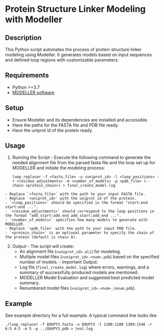 # Protein Structure Linker Modeling with Modeller

## Description
This Python script automates the process of protein structure linker modeling using Modeller. It generates models based on input sequences and defined loop regions with customizable parameters.

## Requirements
  - Python >=3.7
  - [MODELLER software](https://salilab.org/modeller/)

## Setup
  - Ensure Modeller and its dependencies are installed and accessible.
  - Have the paths for the FASTA file and PDB file ready.
  - Have the uniprot id of the protein ready. 

## Usage

  1. Running the Script
    - Execute the following command to generate the needed alignment file from the parsed fasta file and the loop set up for MODELLER and initiate the modeling process:
     
     ```
     loop_replacer -f <fasta_file> -u <uniprot_id> -l <loop_positions> -r <residue_adjustments> -m <number_of_models> -p <pdb_file> (--chain <protein_chain>) > final_create_model.log
     ```
    - Replace `<fasta_file>` with the path to your input FASTA file.
    - Replace `<uniprot_id>` with the uniprot id of the protein.
    - `<loop_positions>` should be specified in the format "start:end start:end ...".
    - `<residue_adjustments>` should correspond to the loop positions in the format "add_start:add_end add_start:add_end ...".
    - `<number_of_models>` specifies how many models to generate with MODELLER.
    - Replace `<pdb_file>` with the path to your input PDB file. 
    - `<protein_chain>` is an optional parameter to specify the chain of the protein (default is chain A).

  2. Output
    - The script will create:
      - An alignment file (`<uniprot_id>.ali`) for modeling.
      - Multiple model files (`<uniprot_id>.<num>.pdb`) based on the specified number of models.
    - Important Output: 
      - Log file (`final_create_model.log`) where errors, warnings, and a summary of successfully produced models are mentioned.
      - MODELLER Model Evaluation and suggested best predicted model summary.
      - Renumbered model files (`<uniprot_id>.<num>_renum.pdb`).

Example
-------
See example directory for a full example. A typical command line looks like:

```
./loop_replacer -f Q9UPY3.fasta -u Q9UPY3 -l 1100:1288 1389:1546 -r 6:5 4:5 -m 5 -p ../Q9UPY3.pdb > test.log
```

